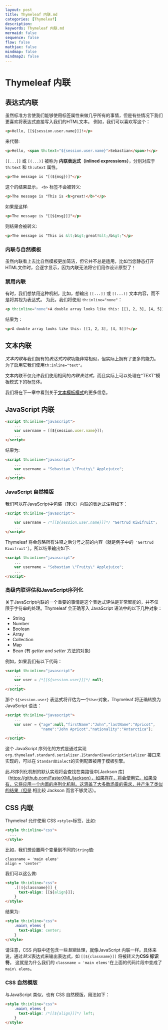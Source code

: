 ```yaml
---
layout: post
title: Thymeleaf 内联.md
categories: [Thymeleaf]
description: 
keywords: Thymeleaf 内联.md
mermaid: false
sequence: false
flow: false
mathjax: false
mindmap: false
mindmap2: false
---
```

# Thymeleaf 内联

## 表达式内联

虽然标准方言使我们能够使用标签属性来做几乎所有的事情，但是有些情况下我们更喜欢将表达式直接写入我们的HTML文本。 例如，我们可以喜欢写这个：

```html
<p>Hello, [[${session.user.name}]]!</p>
```

来代替:

```html
<p>Hello, <span th:text="${session.user.name}">Sebastian</span>!</p>
```

`[[...]]` 或 `[(...)]` 被称为 **内联表达式（inlined expressions）**，分别对应于 `th:text` 和 `th:utext` 属性。

```html
<p>The message is "[(${msg})]"</p>
```

这个的结果显示， `<b>` 标签不会被转义:

```html
<p>The message is "This is <b>great!</b>"</p>
```

如果是这样:

```html
<p>The message is "[[${msg}]]"</p>
```

则结果会被转义:

```html
<p>The message is "This is &lt;b&gt;great!&lt;/b&gt;"</p>
```

### 内联与自然模板

虽然内联看上去比自然模板更加简洁，但它并不总是适用，比如当您静态打开HTML文件时，会逐字显示，因为内联无法将它们用作设计原型了！

### 禁用内联

有时，我们想禁用这种机制，比如，想输出 `[[...]]` 或  `[(...)]` 文本内容，而不是将其视为表达式。 为此，我们将使用 `th:inline="none"`：

```html
<p th:inline="none">A double array looks like this: [[1, 2, 3], [4, 5]]!</p>
```

结果为：

```html
<p>A double array looks like this: [[1, 2, 3], [4, 5]]!</p>
```

## 文本内联

*文本内联*与我们拥有的*表达式内联*功能非常相似，但实际上拥有了更多的能力。 为了启用它我们使用`th:inline="text"`。

文本内联不仅允许我们使用相同的*内联表达式*，而且实际上可以处理在“TEXT”模板模式下的标签体。

我们将在下一章中看到关于[文本模板模式](textual-template-modes.md)的更多信息。

## JavaScript 内联

```html
<script th:inline="javascript">
    ...
    var username = [[${session.user.name}]];
    ...
</script>
```

结果为:

```html
<script th:inline="javascript">
    ...
    var username = "Sebastian \"Fruity\" Applejuice";
    ...
</script>
```

### JavaScript 自然模版

我们可以在JavaScript中包装（转义）内联的表达式注释如下：


```html
<script th:inline="javascript">
    ...
    var username = /*[[${session.user.name}]]*/ "Gertrud Kiwifruit";
    ...
</script>
```

Thymeleaf 将会忽略所有注释之后分号之前的内容（就是例子中的` 'Gertrud Kiwifruit'`）。所以结果输出如下:

```html
<script th:inline="javascript">
    ...
    var username = "Sebastian \"Fruity\" Applejuice";
    ...
</script>
```

### 高级内联评估和JavaScript序列化

关于JavaScript内联的一个重要的事情是这个表达式评估是非常智能的，并不仅限于字符串的处理。Thymeleaf 会正确写入 JavaScript 语法中的以下几种对象：

 * String
 * Number
 * Boolean
 * Array
 * Collection
 * Map
 * Bean (有 _getter_ and _setter_ 方法的对象)

例如，如果我们有以下代码：

```html
<script th:inline="javascript">
    ...
    var user = /*[[${session.user}]]*/ null;
    ...
</script>
```

那个 `${session.user}` 表达式将评估为一个`User`对象，Thymeleaf 将正确转换为 JavaScript 语法：

```html
<script th:inline="javascript">
    ...
    var user = {"age":null,"firstName":"John","lastName":"Apricot",
                "name":"John Apricot","nationality":"Antarctica"};
    ...
</script>
```

这个 JavaScript 序列化的方式是通过实现`org.thymeleaf.standard.serializer.IStandardJavaScriptSerializer`
接口来实现的，可以在  `StandardDialect`的实例配置被用于模板引擎。

此JS序列化机制的默认实现将会查找在类路径中[Jackson 库]（https://github.com/FasterXML/jackson），如果存在，将会使用它。如果没有，它将应用一个内置的序列化机制。这涵盖了大多数场景的需求，并产生了类似的结果（但是
相比较 Jackson 而言不够灵活）。


## CSS 内联

Thymeleaf 允许使用 CSS `<style>`标签，比如:

```html
<style th:inline="css">
  ...
</style>
```

比如，我们想设置两个变量到不同的`String`值:

```
classname = 'main elems'
align = 'center'
```

我们可以这么做:

```html
<style th:inline="css">
    .[[${classname}]] {
      text-align: [[${align}]];
    }
</style>
```

结果为:

```html
<style th:inline="css">
    .main\ elems {
      text-align: center;
    }
</style>
```


请注意，CSS 内联中还包含一些*智能*处理，就像JavaScript 内联一样。具体来说，通过*转义*表达式来输出表达式，如 `[[${classname}]]`
将被转义为**CSS 标识符**。 这就是为什么我们的 `classname = 'main elems'`在上面的代码片段中变成了`main\ elems`。

### CSS 自然模版

与JavaScript 类似，也有 CSS 自然模版，用法如下：

```html
<style th:inline="css">
    .main\ elems {
      text-align: /*[[${align}]]*/ left;
    }
</style>
```
